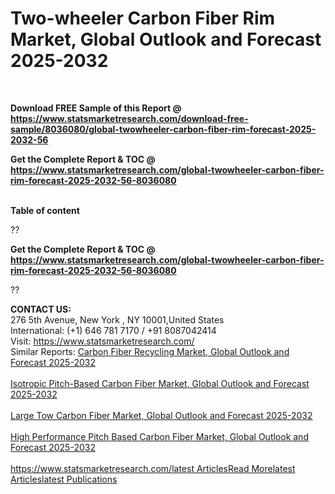<h1>Two-wheeler Carbon Fiber Rim Market, Global Outlook and Forecast 2025-2032</h1><br/><p><strong>Download FREE Sample of this Report @ <a href="https://www.statsmarketresearch.com/download-free-sample/8036080/global-twowheeler-carbon-fiber-rim-forecast-2025-2032-56">https://www.statsmarketresearch.com/download-free-sample/8036080/global-twowheeler-carbon-fiber-rim-forecast-2025-2032-56</a></strong></p>

<div><b>Get the Complete Report & TOC @ <a href="https://www.statsmarketresearch.com/global-twowheeler-carbon-fiber-rim-forecast-2025-2032-56-8036080">https://www.statsmarketresearch.com/global-twowheeler-carbon-fiber-rim-forecast-2025-2032-56-8036080</a></b></div>

<p><br />
<b>Table of content</b></p>

<p>??</p>

<div><b>Get the Complete Report & TOC @ <a href="https://www.statsmarketresearch.com/global-twowheeler-carbon-fiber-rim-forecast-2025-2032-56-8036080">https://www.statsmarketresearch.com/global-twowheeler-carbon-fiber-rim-forecast-2025-2032-56-8036080</a></b></div>

<p>??</p>

<p><b>CONTACT US:</b><br />
276 5th Avenue, New York , NY 10001,United States<br />
International: (+1) 646 781 7170 / +91 8087042414<br />
Visit: <a href="https://www.statsmarketresearch.com/">https://www.statsmarketresearch.com/</a><br />
Similar Reports: <a href="https://www.statsmarketresearch.com/global-twowheeler-carbon-fiber-rim-forecast-2025-2032-56-8036080">Carbon Fiber Recycling Market, Global Outlook and Forecast 2025-2032</a><br />
<br />
<a href="https://www.statsmarketresearch.com/global-twowheeler-carbon-fiber-rim-forecast-2025-2032-56-8036080">Isotropic Pitch-Based Carbon Fiber Market, Global Outlook and Forecast 2025-2032</a><br />
<br />
<a href="https://www.statsmarketresearch.com/global-twowheeler-carbon-fiber-rim-forecast-2025-2032-56-8036080">Large Tow Carbon Fiber Market, Global Outlook and Forecast 2025-2032</a><br />
<br />
<a href="https://www.statsmarketresearch.com/global-twowheeler-carbon-fiber-rim-forecast-2025-2032-56-8036080">High Performance Pitch Based Carbon Fiber Market, Global Outlook and Forecast 2025-2032 </a><br />
<br />
<a href="https://gyeongbokgung.com">https://www.statsmarketresearch.com/</a><a href="https://hallyeomaritime.com">latest Articles</a><a href="https://jingwansa.com">Read More</a><a href="https://nguoiviet.jp/">latest Articles</a><a href="https://www.intelmarketresearch.com/">latest Publications</a></p>
